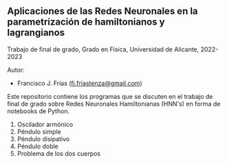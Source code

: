 ## Aplicaciones de las Redes Neuronales en la parametrización de hamiltonianos y lagrangianos

Trabajo de final de grado, Grado en Física, Universidad de Alicante, 2022-2023

Autor:

* Francisco J. Frías ([fj.friastenza@gmail.com]())

Este repositorio contiene los programas que se discuten en el trabajo de final de grado sobre Redes Neuronales Hamiltonianas (HNN's) en forma de notebooks de Python.

1. Oscilador armónico
2. Péndulo simple
3. Péndulo disipativo
4. Péndulo doble
5. Problema de los dos cuerpos
